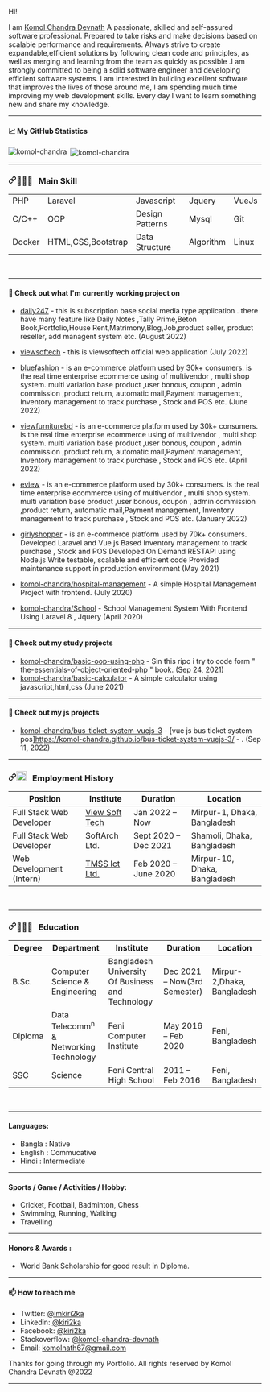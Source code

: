 
Hi!

I am [Komol Chandra Devnath](https://www.linkedin.com/in/kiri2ka/) A passionate, skilled and self-assured software professional. Prepared to take risks and make decisions based on scalable performance and requirements. Always strive to create expandable,efficient solutions by following clean code and principles, as well as merging and learning from the team as quickly as possible .I am strongly committed to being a solid software engineer and developing efficient software systems. I am interested in building excellent software that improves the lives of those around me, I am spending much time improving my web development skills. Every day I want to learn something new and share my knowledge.

---

#### 📈 My GitHub Statistics
<p><img align="left" src="https://github-readme-stats.vercel.app/api/top-langs?username=komol-chandra&show_icons=true&locale=en&layout=compact" alt="komol-chandra" /></p>

<p>&nbsp;<img align="center" src="https://github-readme-stats.vercel.app/api?username=komol-chandra&show_icons=true&locale=en" alt="komol-chandra" /></p>

---

<h3 dir="auto"><a id="user-content---education" class="anchor" aria-hidden="true" href="#--education"><svg class="octicon octicon-link" viewBox="0 0 16 16" version="1.1" width="16" height="16" aria-hidden="true"><path fill-rule="evenodd" d="M7.775 3.275a.75.75 0 001.06 1.06l1.25-1.25a2 2 0 112.83 2.83l-2.5 2.5a2 2 0 01-2.83 0 .75.75 0 00-1.06 1.06 3.5 3.5 0 004.95 0l2.5-2.5a3.5 3.5 0 00-4.95-4.95l-1.25 1.25zm-4.69 9.64a2 2 0 010-2.83l2.5-2.5a2 2 0 012.83 0 .75.75 0 001.06-1.06 3.5 3.5 0 00-4.95 0l-2.5 2.5a3.5 3.5 0 004.95 4.95l1.25-1.25a.75.75 0 00-1.06-1.06l-1.25 1.25a2 2 0 01-2.83 0z"></path></svg></a>👨🏻&zwj;🎓 &nbsp; Main Skill</h3>
<table>
<tbody>
  <tr>
<td>PHP</td>
<td>Laravel</td>
<td>Javascript</td>
<td>Jquery</td>
<td>VueJs</td>
</tr>

<tr>
<td>C/C++</td>
<td>OOP</td>
<td>Design Patterns</td>
<td>Mysql</td>
<td>Git</td>
</tr>

</tr>
<td>Docker</td>
<td>HTML,CSS,Bootstrap</td>
<td>Data Structure</td>
<td>Algorithm</td>
<td>Linux</td>
</tr>

</tbody>
</table>

<br>

---

#### 👷 Check out what I'm currently  working project on
- [daily247](https://daily247.xyz/) - this is subscription base social media type application . there have many feature like Daily Notes ,Tally Prime,Beton Book,Portfolio,House Rent,Matrimony,Blog,Job,product seller, product reseller, add managent system etc.    (August 2022)

- [viewsoftech](https://viewsoftech.com/) - this is viewsoftech official web application   (July 2022)

- [bluefashion](http://bluefashion.com.bd/) - is an e-commerce platform  used by 30k+ consumers. is the real time enterprise ecommerce using of multivendor , multi shop system. multi variation base product ,user bonous, coupon , admin commission ,product return,
automatic mail,Payment management, Inventory management to track purchase , Stock and POS etc.  (June 2022)

- [viewfurniturebd](http://viewfurniturebd.com/) - is an e-commerce platform  used by 30k+ consumers. is the real time enterprise ecommerce using of multivendor , multi shop system. multi variation base product ,user bonous, coupon , admin commission ,product return,
automatic mail,Payment management, Inventory management to track purchase , Stock and POS etc.  (April 2022)

- [eview](http://eview.com.bd/) - is an e-commerce platform  used by 30k+ consumers. is the real time enterprise ecommerce using of multivendor , multi shop system. multi variation base product ,user bonous, coupon , admin commission ,product return,
automatic mail,Payment management, Inventory management to track purchase , Stock and POS etc.  (January 2022)

- [girlyshopper](https://girlyshopper.com/) - is an e-commerce platform  used by 70k+ consumers. Developed Laravel and Vue js Based Inventory management to track purchase , Stock and POS Developed On Demand RESTAPI using Node.js Write testable, scalable and efficient code Provided maintenance support in production environment  (May 2021)

- [komol-chandra/hospital-management](https://github.com/komol-chandra/hospital-management) - A simple Hospital Management Project with frontend. (July 2020)

- [komol-chandra/School](https://github.com/komol-chandra/School) - School Management System With Frontend Using Laravel 8 , Jquery (April 2020)

---

#### 👷 Check out my study  projects


- [komol-chandra/basic-oop-using-php](https://github.com/komol-chandra/basic-oop-using-php) - Sin this ripo i try to code form " the-essentials-of-object-oriented-php " book. (Sep 24, 2021)
- [komol-chandra/basic-calculator](https://github.com/komol-chandra/basic-calculator) - A simple calculator using javascript,html,css (June 2021)

---

#### 👷 Check out my js  projects


- [komol-chandra/bus-ticket-system-vuejs-3](https://github.com/komol-chandra/bus-ticket-system-vuejs-3) - [vue js bus ticket system pos]https://komol-chandra.github.io/bus-ticket-system-vuejs-3/ - . (Sep 11, 2022)


---



<h3 dir="auto"><a id="user-content---employment-history" class="anchor" aria-hidden="true" href="#--employment-history"><svg class="octicon octicon-link" viewBox="0 0 16 16" version="1.1" width="16" height="16" aria-hidden="true"><path fill-rule="evenodd" d="M7.775 3.275a.75.75 0 001.06 1.06l1.25-1.25a2 2 0 112.83 2.83l-2.5 2.5a2 2 0 01-2.83 0 .75.75 0 00-1.06 1.06 3.5 3.5 0 004.95 0l2.5-2.5a3.5 3.5 0 00-4.95-4.95l-1.25 1.25zm-4.69 9.64a2 2 0 010-2.83l2.5-2.5a2 2 0 012.83 0 .75.75 0 001.06-1.06 3.5 3.5 0 00-4.95 0l-2.5 2.5a3.5 3.5 0 004.95 4.95l1.25-1.25a.75.75 0 00-1.06-1.06l-1.25 1.25a2 2 0 01-2.83 0z"></path></svg></a><g-emoji class="g-emoji" alias="briefcase" fallback-src="https://github.githubassets.com/images/icons/emoji/unicode/1f4bc.png"><img class="emoji" alt="briefcase" height="20" width="20" src="https://github.githubassets.com/images/icons/emoji/unicode/1f4bc.png"></g-emoji> &nbsp; Employment History</h3>

<table>
<thead>
<tr>
<th>Position</th>
<th>Institute</th>
<th>Duration</th>
<th>Location</th>
</tr>
</thead>
<tbody>
<tr>
<td>Full Stack Web Developer</td>
<td> <a href="http://viewsoftech.com/" target="_blank">View Soft Tech</a></td>
<td>Jan 2022 – Now</td>
<td>Mirpur-1, Dhaka, Bangladesh</td>
</tr>
<tr>
<td>Full Stack Web Developer</td>
<td>SoftArch Ltd.</td>
<td>Sept 2020 – Dec 2021</td>
<td>Shamoli, Dhaka, Bangladesh</td>
</tr>
<tr>
<td>Web Development (Intern)</td>
<td><a href="https://www.tmss-ict.com/" target="_blank">TMSS Ict Ltd.</a></td>
<td>Feb 2020 – June 2020</td>
<td>Mirpur-10, Dhaka, Bangladesh</td>
</tr>
</tbody>
</table>

<br>

---

<h3 dir="auto"><a id="user-content---education" class="anchor" aria-hidden="true" href="#--education"><svg class="octicon octicon-link" viewBox="0 0 16 16" version="1.1" width="16" height="16" aria-hidden="true"><path fill-rule="evenodd" d="M7.775 3.275a.75.75 0 001.06 1.06l1.25-1.25a2 2 0 112.83 2.83l-2.5 2.5a2 2 0 01-2.83 0 .75.75 0 00-1.06 1.06 3.5 3.5 0 004.95 0l2.5-2.5a3.5 3.5 0 00-4.95-4.95l-1.25 1.25zm-4.69 9.64a2 2 0 010-2.83l2.5-2.5a2 2 0 012.83 0 .75.75 0 001.06-1.06 3.5 3.5 0 00-4.95 0l-2.5 2.5a3.5 3.5 0 004.95 4.95l1.25-1.25a.75.75 0 00-1.06-1.06l-1.25 1.25a2 2 0 01-2.83 0z"></path></svg></a>👨🏻&zwj;🎓 &nbsp; Education</h3>

<table>
<thead>
<tr>
<th>Degree</th>
<th>Department</th>
<th>Institute</th>
<th>Duration</th>
<th>Location</th>
</tr>
</thead>
<tbody>
  <tr>
<td>B.Sc.</td>
<td>Computer Science &amp; Engineering</td>
<td>Bangladesh University Of Business and Technology</td>
<td>Dec 2021 – Now(3rd Semester)</td>
<td>Mirpur-2,Dhaka, Bangladesh</td>
</tr>
<tr>
<td>Diploma</td>
<td>Data Telecomm<sup>n</sup> &amp; Networking Technology</td>
<td>Feni Computer Institute</td>
<td>May 2016 – Feb 2020</td>
<td>Feni, Bangladesh</td>
</tr>
<tr>
<td>SSC</td>
<td>Science</td>
<td>Feni Central High School</td>
<td>2011 – Feb 2016</td>
<td>Feni, Bangladesh</td>
</tr>
</tbody>
</table>

<br>

<hr>

####  Languages:

<ul dir="auto">
<li> Bangla : Native</li>
<li> English : Commucative</li>
<li> Hindi : Intermediate</li>
</ul>

<hr>

####  Sports / Game / Activities / Hobby:

<ul dir="auto">
<li> Cricket, Football, Badminton, Chess</li>
<li> Swimming, Running, Walking</li>
<li> Travelling</li>
</ul>

<hr>

####  Honors & Awards :

<ul dir="auto">
<li>World Bank Scholarship for good result in Diploma.</li>
</ul>

<hr>

#### 📫 How to reach me

- Twitter: [@imkiri2ka](https://twitter.com/imkiri2ka)
- Linkedin: [@kiri2ka](https://www.linkedin.com/in/kiri2ka/)
- Facebook: [@kiri2ka](https://www.facebook.com/kiri2ka/)
- Stackoverflow: [@komol-chandra-devnath](https://stackoverflow.com/users/13840862/komol-chandra-devnath)
- Email: [komolnath67@gmail.com](mailto://komolnath67@gmail.com)

<p dir="auto">Thanks for going through my Portfolio.
All rights reserved by Komol Chandra Devnath @2022</p>

<hr>
